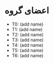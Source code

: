# اعضای گروه

* T0: (add name)
* T1: (add name)
* T2: (add name)
* T3: (add name)
* T4: (add name)
* T5: (add name)
* T6: (add name)
